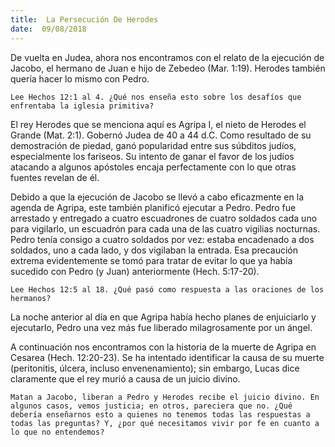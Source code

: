 ```yaml
---
title:  La Persecución De Herodes
date:  09/08/2018
---
```


De vuelta en Judea, ahora nos encontramos con el relato de la ejecución de Jacobo, el hermano de Juan e hijo de Zebedeo (Mar. 1:19). Herodes también quería hacer lo mismo con Pedro.

`Lee Hechos 12:1 al 4. ¿Qué nos enseña esto sobre los desafíos que enfrentaba la iglesia primitiva?`

El rey Herodes que se menciona aquí es Agripa I, el nieto de Herodes el Grande (Mat. 2:1). Gobernó Judea de 40 a 44 d.C. Como resultado de su demostración de piedad, ganó popularidad entre sus súbditos judíos, especialmente los fariseos. Su intento de ganar el favor de los judíos atacando a algunos apóstoles encaja perfectamente con lo que otras fuentes revelan de él.

Debido a que la ejecución de Jacobo se llevó a cabo eficazmente en la agenda de Agripa, este también planificó ejecutar a Pedro. Pedro fue arrestado y entregado a cuatro escuadrones de cuatro soldados cada uno para vigilarlo, un escuadrón para cada una de las cuatro vigilias nocturnas. Pedro tenía consigo a cuatro soldados por vez: estaba encadenado a dos soldados, uno a cada lado, y dos vigilaban la entrada. Esa precaución extrema evidentemente se tomó para tratar de evitar lo que ya había sucedido con Pedro (y Juan) anteriormente (Hech. 5:17-20).

`Lee Hechos 12:5 al 18. ¿Qué pasó como respuesta a las oraciones de los hermanos?`

La noche anterior al día en que Agripa había hecho planes de enjuiciarlo y ejecutarlo, Pedro una vez más fue liberado milagrosamente por un ángel.

A continuación nos encontramos con la historia de la muerte de Agripa en Cesarea (Hech. 12:20-23). Se ha intentado identificar la causa de su muerte (peritonitis, úlcera, incluso envenenamiento); sin embargo, Lucas dice claramente que el rey murió a causa de un juicio divino.

`Matan a Jacobo, liberan a Pedro y Herodes recibe el juicio divino. En algunos casos, vemos justicia; en otros, pareciera que no. ¿Qué debería enseñarnos esto a quienes no tenemos todas las respuestas a todas las preguntas? Y, ¿por qué necesitamos vivir por fe en cuanto a lo que no entendemos?`
